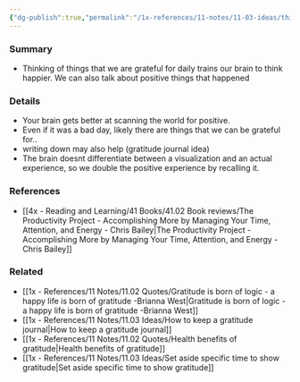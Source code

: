 ```yaml
---
{"dg-publish":true,"permalink":"/1x-references/11-notes/11-03-ideas/think-of-things-every-day-that-we-are-grateful-for/","title":"Think of things every day that we are grateful for","created":"2023-11-05T22:21:00.000+03:00","updated":"2024-02-14T20:18:21.896+03:00"}
---
```



### Summary
- Thinking of things that we are grateful for daily trains our brain to think happier. We can also talk about positive things that happened

### Details
- Your brain gets better at scanning the world for positive.
- Even if it was a bad day, likely there are things that we can be grateful for..
- writing down may also help (gratitude journal idea)
- The brain doesnt differentiate between a visualization and an actual experience, so we double the positive experience by recalling it.

### References
- [[4x - Reading and Learning/41 Books/41.02 Book reviews/The Productivity Project - Accomplishing More by Managing Your Time, Attention, and Energy - Chris Bailey\|The Productivity Project - Accomplishing More by Managing Your Time, Attention, and Energy - Chris Bailey]]

### Related
- [[1x - References/11 Notes/11.02 Quotes/Gratitude is born of logic - a happy life is born of gratitude -Brianna West\|Gratitude is born of logic - a happy life is born of gratitude -Brianna West]]
- [[1x - References/11 Notes/11.03 Ideas/How to keep a gratitude journal\|How to keep a gratitude journal]]
- [[1x - References/11 Notes/11.02 Quotes/Health benefits of gratitude\|Health benefits of gratitude]]
- [[1x - References/11 Notes/11.03 Ideas/Set aside specific time to show gratitude\|Set aside specific time to show gratitude]]




